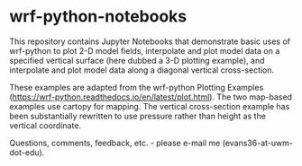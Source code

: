# wrf-python-notebooks
This repository contains Jupyter Notebooks that demonstrate basic uses of wrf-python to plot 2-D model fields, interpolate and plot model data on a specified vertical surface (here dubbed a 3-D plotting example), and interpolate and plot model data along a diagonal vertical cross-section.

These examples are adapted from the wrf-python Plotting Examples (https://wrf-python.readthedocs.io/en/latest/plot.html). The two map-based examples use cartopy for mapping. The vertical cross-section example has been substantially rewritten to use pressure rather than height as the vertical coordinate.

Questions, comments, feedback, etc. - please e-mail me (evans36-at-uwm-dot-edu).

